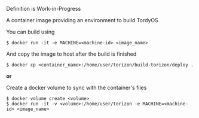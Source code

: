 Definition is Work-in-Progress

A container image providing an environment to build TordyOS

You can build using 
```
$ docker run -it -e MACHINE=<machine-id> <image_name>
```
And copy the image to host after the build is finished
```
$ docker cp <container_name>:/home/user/torizon/build-torizon/deploy .
```

**or**

Create a docker volume to sync with the container's files
```
$ docker volume create <volume>
$ docker run -it -v <volume>:/home/user/torizon -e MACHINE=<machine-id> <image_name>
